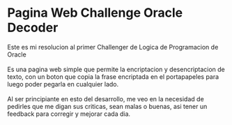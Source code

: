 # Pagina Web Challenge Oracle Decoder

Este es mi resolucion al primer Challenger de Logica de Programacion de Oracle
<br><br>
Es una pagina web simple que permite la encriptacion y desencriptacion de texto, con un boton que copia la frase encriptada en el portapapeles para luego poder pegarla en cualquier lado.
<br><br>
Al ser principiante en esto del desarrollo, me veo en la necesidad de pedirles que me digan sus criticas, sean malas o buenas, asi tener un feedback para corregir y mejorar cada dia.
